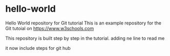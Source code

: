 # hello-world
Hello World repository for Git tutorial
This is an example repository for the Git tutoial on https://www.w3schools.com

This repository is built step by step in the tutorial.
adding ne line to read me

it now include steps for git hub
